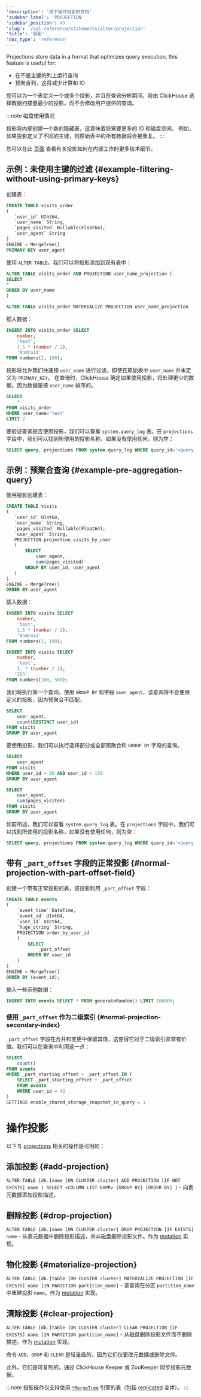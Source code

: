 ```yaml
---
'description': '用于操作投影的文档'
'sidebar_label': 'PROJECTION'
'sidebar_position': 49
'slug': '/sql-reference/statements/alter/projection'
'title': '投影'
'doc_type': 'reference'
---
```


Projections store data in a format that optimizes query execution, this feature is useful for:
- 在不是主键的列上运行查询
- 预聚合列，这将减少计算和 IO

您可以为一个表定义一个或多个投影，并且在查询分析期间，将由 ClickHouse 选择数据扫描量最少的投影，而不会修改用户提供的查询。

:::note 磁盘使用情况

投影将内部创建一个新的隐藏表，这意味着将需要更多的 IO 和磁盘空间。
例如，如果投影定义了不同的主键，则原始表中的所有数据将会被重复。
:::

您可以在此 [页面](/guides/best-practices/sparse-primary-indexes.md/#option-3-projections) 查看有关投影如何在内部工作的更多技术细节。

## 示例：未使用主键的过滤 {#example-filtering-without-using-primary-keys}

创建表：
```sql
CREATE TABLE visits_order
(
   `user_id` UInt64,
   `user_name` String,
   `pages_visited` Nullable(Float64),
   `user_agent` String
)
ENGINE = MergeTree()
PRIMARY KEY user_agent
```
使用 `ALTER TABLE`，我们可以将投影添加到现有表中：
```sql
ALTER TABLE visits_order ADD PROJECTION user_name_projection (
SELECT
*
ORDER BY user_name
)

ALTER TABLE visits_order MATERIALIZE PROJECTION user_name_projection
```
插入数据：
```sql
INSERT INTO visits_order SELECT
    number,
    'test',
    1.5 * (number / 2),
    'Android'
FROM numbers(1, 100);
```

投影将允许我们快速按 `user_name` 进行过滤，即使在原始表中 `user_name` 并未定义为 `PRIMARY_KEY`。
在查询时，ClickHouse 确定如果使用投影，将处理更少的数据，因为数据是按 `user_name` 排序的。
```sql
SELECT
    *
FROM visits_order
WHERE user_name='test'
LIMIT 2
```

要验证查询是否使用投影，我们可以查看 `system.query_log` 表。在 `projections` 字段中，我们可以找到所使用的投影名称，如果没有使用任何，则为空：
```sql
SELECT query, projections FROM system.query_log WHERE query_id='<query_id>'
```

## 示例：预聚合查询 {#example-pre-aggregation-query}

使用投影创建表：
```sql
CREATE TABLE visits
(
   `user_id` UInt64,
   `user_name` String,
   `pages_visited` Nullable(Float64),
   `user_agent` String,
   PROJECTION projection_visits_by_user
   (
       SELECT
           user_agent,
           sum(pages_visited)
       GROUP BY user_id, user_agent
   )
)
ENGINE = MergeTree()
ORDER BY user_agent
```
插入数据：
```sql
INSERT INTO visits SELECT
    number,
    'test',
    1.5 * (number / 2),
    'Android'
FROM numbers(1, 100);
```
```sql
INSERT INTO visits SELECT
    number,
    'test',
    1. * (number / 2),
   'IOS'
FROM numbers(100, 500);
```
我们将执行第一个查询，使用 `GROUP BY` 和字段 `user_agent`，该查询将不会使用定义的投影，因为预聚合不匹配。
```sql
SELECT
    user_agent,
    count(DISTINCT user_id)
FROM visits
GROUP BY user_agent
```

要使用投影，我们可以执行选择部分或全部预聚合和 `GROUP BY` 字段的查询。
```sql
SELECT
    user_agent
FROM visits
WHERE user_id > 50 AND user_id < 150
GROUP BY user_agent
```
```sql
SELECT
    user_agent,
    sum(pages_visited)
FROM visits
GROUP BY user_agent
```

如前所述，我们可以查看 `system.query_log` 表。在 `projections` 字段中，我们可以找到所使用的投影名称，如果没有使用任何，则为空：
```sql
SELECT query, projections FROM system.query_log WHERE query_id='<query_id>'
```

## 带有 `_part_offset` 字段的正常投影 {#normal-projection-with-part-offset-field}

创建一个带有正常投影的表，该投影利用 `_part_offset` 字段：

```sql
CREATE TABLE events
(
    `event_time` DateTime,
    `event_id` UInt64,
    `user_id` UInt64,
    `huge_string` String,
    PROJECTION order_by_user_id
    (
        SELECT
            _part_offset
        ORDER BY user_id
    )
)
ENGINE = MergeTree()
ORDER BY (event_id);
```

插入一些示例数据：

```sql
INSERT INTO events SELECT * FROM generateRandom() LIMIT 100000;
```

### 使用 `_part_offset` 作为二级索引 {#normal-projection-secondary-index}

`_part_offset` 字段在合并和变更中保留其值，这使得它对于二级索引非常有价值。我们可以在查询中利用这一点：

```sql
SELECT
    count()
FROM events
WHERE _part_starting_offset + _part_offset IN (
    SELECT _part_starting_offset + _part_offset
    FROM events
    WHERE user_id = 42
)
SETTINGS enable_shared_storage_snapshot_in_query = 1
```


# 操作投影

以下与 [projections](/engines/table-engines/mergetree-family/mergetree.md/#projections) 相关的操作是可用的：

## 添加投影 {#add-projection}

`ALTER TABLE [db.]name [ON CLUSTER cluster] ADD PROJECTION [IF NOT EXISTS] name ( SELECT <COLUMN LIST EXPR> [GROUP BY] [ORDER BY] )` - 向表元数据添加投影描述。

## 删除投影 {#drop-projection}

`ALTER TABLE [db.]name [ON CLUSTER cluster] DROP PROJECTION [IF EXISTS] name` - 从表元数据中删除投影描述，并从磁盘删除投影文件。作为 [mutation](/sql-reference/statements/alter/index.md#mutations) 实现。

## 物化投影 {#materialize-projection}

`ALTER TABLE [db.]table [ON CLUSTER cluster] MATERIALIZE PROJECTION [IF EXISTS] name [IN PARTITION partition_name]` - 该查询在分区 `partition_name` 中重建投影 `name`。作为 [mutation](/sql-reference/statements/alter/index.md#mutations) 实现。

## 清除投影 {#clear-projection}

`ALTER TABLE [db.]table [ON CLUSTER cluster] CLEAR PROJECTION [IF EXISTS] name [IN PARTITION partition_name]` - 从磁盘删除投影文件而不删除描述。作为 [mutation](/sql-reference/statements/alter/index.md#mutations) 实现。

命令 `ADD`、`DROP` 和 `CLEAR` 是轻量级的，因为它们仅更改元数据或删除文件。

此外，它们是可复制的，通过 ClickHouse Keeper 或 ZooKeeper 同步投影元数据。

:::note
投影操作仅支持使用 [`*MergeTree`](/engines/table-engines/mergetree-family/mergetree.md) 引擎的表（包括 [replicated](/engines/table-engines/mergetree-family/replication.md) 变体）。
:::
